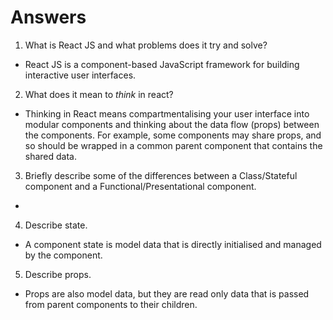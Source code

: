 # Answers

1.  What is React JS and what problems does it try and solve?
* React JS is a component-based JavaScript framework for building interactive user interfaces.

2.  What does it mean to _think_ in react?
* Thinking in React means compartmentalising your user interface into modular components and thinking about the data flow (props) between the components. For example, some components may share props, and so should be wrapped in a common parent component that contains the shared data.

3.  Briefly describe some of the differences between a Class/Stateful component and a Functional/Presentational component.
* 

4.  Describe state.
* A component state is model data that is directly initialised and managed by the component.

5.  Describe props.
* Props are also model data, but they are read only data that is passed from parent components to their children.

